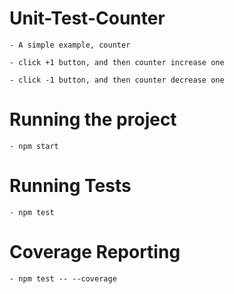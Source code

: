 # Unit-Test-Counter

    - A simple example, counter

    - click +1 button, and then counter increase one

    - click -1 button, and then counter decrease one

# Running the project

    - npm start

# Running Tests

    - npm test
   
# Coverage Reporting   
    
    - npm test -- --coverage